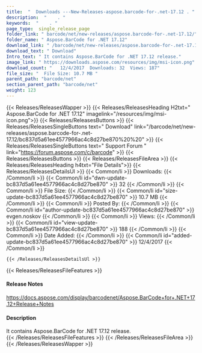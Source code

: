 ```yaml
---
title:  "  Downloads ---New-Releases-aspose.barcode-for-.net-17.12 . " 
description:  "    . " 
keywords:  "    . " 
page_type:  single_release_page
folder_link: " barcode/net/new-releases/aspose.barcode-for-.net-17.12/"
folder_name: " Aspose.BarCode for .NET 17.12"
download_link: " /barcode/net/new-releases/aspose.barcode-for-.net-17.12/bc837d5a61ee4577966ac4c8d27be870"
download_text: " Download"
Intro_text: " It contains Aspose.BarCode for .NET 17.12 release."
image_link: " https://downloads.aspose.com/resources/img/msi-icon.png"
download_count: "   12/4/2017  Downloads: 32  Views: 187"
file_size: "  File Size: 10.7 MB "
parent_path: "barcode/net"
section_parent_path: "barcode/net"
weight: 123 
---
```


{{< Releases/ReleasesWapper >}}
  {{< Releases/ReleasesHeading H2txt=" Aspose.BarCode for .NET 17.12" imagelink="/resources/img/msi-icon.png">}}
  {{< Releases/ReleasesButtons >}}
    {{< Releases/ReleasesSingleButtons text=" Download" link="/barcode/net/new-releases/aspose.barcode-for-.net-17.12/bc837d5a61ee4577966ac4c8d27be870%20%20" >}}
    {{< Releases/ReleasesSingleButtons text=" Support Forum " link="https://forum.aspose.com/c/barcode" >}}
  {{< Releases/ReleasesButtons >}}
  {{< Releases/ReleasesFileArea >}}
    {{< Releases/ReleasesHeading h4txt="File Details">}}
    {{< Releases/ReleasesDetailsUl >}}
            {{< Common/li  >}} Downloads: {{< /Common/li >}} 
      {{< Common/li id="dwn-update-bc837d5a61ee4577966ac4c8d27be870" >}} 32 {{< /Common/li >}} 
      {{< Common/li  >}} File Size: {{< /Common/li >}} 
      {{< Common/li id="size-update-bc837d5a61ee4577966ac4c8d27be870" >}} 10.7 MB {{< /Common/li >}} 
      {{< Common/li  >}} Posted By: {{< /Common/li >}} 
      {{< Common/li id="author-update-bc837d5a61ee4577966ac4c8d27be870" >}} evgen.noskov {{< /Common/li >}} 
      {{< Common/li  >}} Views: {{< /Common/li >}} 
      {{< Common/li id="view-update-bc837d5a61ee4577966ac4c8d27be870" >}} 188 {{< /Common/li >}} 
      {{< Common/li  >}} Date Added: {{< /Common/li >}} 
      {{< Common/li id="added-update-bc837d5a61ee4577966ac4c8d27be870" >}} 12/4/2017 {{< /Common/li >}} 

    {{< /Releases/ReleasesDetailsUl >}}

  {{< Releases/ReleasesFileFeatures >}}
      <h4>Release Notes</h4><div><a href="https://docs.aspose.com/display/barcodenet/Aspose.BarCode+for+.NET+17.12+Release+Notes">https://docs.aspose.com/display/barcodenet/Aspose.BarCode+for+.NET+17.12+Release+Notes</a></div><h4>Description</h4><div class="HTMLDescription">It contains Aspose.BarCode for .NET 17.12 release.</div>
  {{< /Releases/ReleasesFileFeatures >}}
 {{< /Releases/ReleasesFileArea >}}
{{< /Releases/ReleasesWapper >}}


